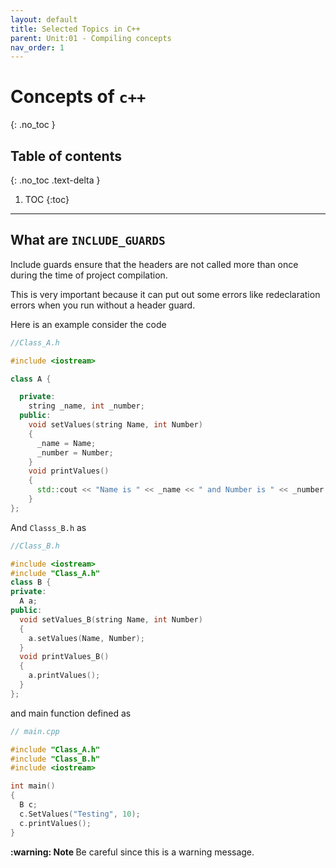```yaml
---
layout: default
title: Selected Topics in C++
parent: Unit:01 - Compiling concepts
nav_order: 1
---
```


# Concepts of `c++`
{: .no_toc }

## Table of contents
{: .no_toc .text-delta }

1. TOC
{:toc}

---

## What are `INCLUDE_GUARDS`

Include guards ensure that the headers are not called more than once during the time of project compilation.

This is very important because it can put out some errors like redeclaration errors when you run without a header guard.


Here is an example consider the code

```cpp
//Class_A.h

#include <iostream>

class A {

  private:
    string _name, int _number;
  public:
    void setValues(string Name, int Number)
    {
      _name = Name;
      _number = Number;
    }
    void printValues()
    {
      std::cout << "Name is " << _name << " and Number is " << _number << std::endl;
    }
};
```

And `Classs_B.h` as

```cpp
//Class_B.h

#include <iostream>
#include "Class_A.h"
class B {
private:
  A a;
public:
  void setValues_B(string Name, int Number)
  {
    a.setValues(Name, Number);
  }
  void printValues_B()
  {
    a.printValues();
  }
};
```

and main function defined as

```cpp
// main.cpp

#include "Class_A.h"
#include "Class_B.h"
#include <iostream>

int main()
{
  B c;
  c.SetValues("Testing", 10);
  c.printValues();
}
```


<div class="alert alert-warning" role="alert">
  <strong> :warning: Note </strong>
  Be careful since this is a warning message.
</div>
